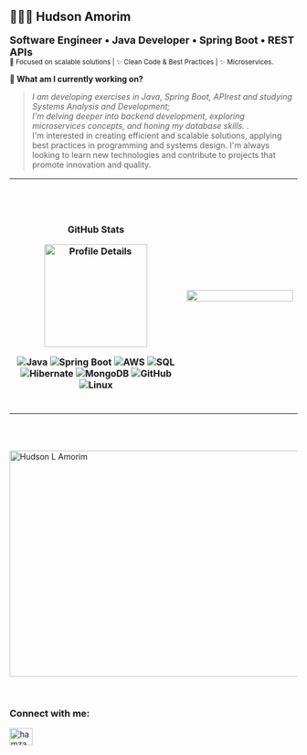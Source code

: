 <h2>👨🏻‍💻 Hudson Amorim</h2>  
<p align="left">
  <strong style="font-size:18px;"> Software Engineer • Java Developer • Spring Boot • REST APIs </strong><br>
  <sub>🚀 Focused on scalable solutions | ✨ Clean Code & Best Practices | ✨ Microservices.

</sub>
</p>  

<b>  💫 What am I currently working on?</b>

>_I am developing exercises in Java, Spring Boot, APIrest and studying Systems Analysis and Development;_ <br/>
_I'm delving deeper into backend development, exploring microservices concepts, and honing my database skills.
>._ <br/>
I'm interested in creating efficient and scalable solutions, applying best practices in programming and systems design. I'm always looking to learn new technologies and contribute to projects that promote innovation and quality. <br/>

<table>
  <tr>
    <td width="60%" align="center"><br>
  <br>
     
<b> <br>GitHub Stats<br>
<p align="left">
<div align="center">
  <img height="180em" src="https://github-profile-summary-cards.vercel.app/api/cards/profile-details?username=hudson-eng-software&theme=radical" alt="Profile Details">
 <im</p>


![Java](https://img.shields.io/badge/Java-ED8B00?style=for-the-badge&logo=java&logoColor=white)
![Spring Boot](https://img.shields.io/badge/SpringBoot-6DB33F?style=for-the-badge&logo=spring&logoColor=white)
![AWS](https://img.shields.io/badge/AWS-232F3E?style=for-the-badge&logo=amazon-aws&logoColor=white)
![SQL](https://img.shields.io/badge/SQL-4479A1?style=for-the-badge&logo=mysql&logoColor=white)
![Hibernate](https://img.shields.io/badge/Hibernate-59666C?style=for-the-badge&logo=hibernate&logoColor=white)
![MongoDB](https://img.shields.io/badge/MongoDB-47A248?style=for-the-badge&logo=mongodb&logoColor=white)
![GitHub](https://img.shields.io/badge/GitHub-181717?style=for-the-badge&logo=github&logoColor=white)
![Linux](https://img.shields.io/badge/Linux-FCC624?style=for-the-badge&logo=linux&logoColor=black)

</div><br>
    </td>
    <td width="100%">
      <img width="100%" src="https://user-images.githubusercontent.com/74038190/212750996-938b257b-266c-45a7-9af7-655341c0f58b.gif">
    </td>
  </tr>
</table>

<br>

<br><img width="1584" height="396" alt="Hudson L  Amorim" src="https://github.com/user-attachments/assets/30e495cc-d304-4b8c-9764-393e1058facb" />


<br>
<h3 align="left">Connect with me:</h3>
<p align="left">
<a href="https://www.linkedin.com/in/hudson-amorim/" target="blank"><img align="left" src="https://raw.githubusercontent.com/rahuldkjain/github-profile-readme-generator/master/src/images/icons/Social/linked-in-alt.svg" alt="hamza37yavuz" height="30" width="40" /></a>
</p>
<br>



